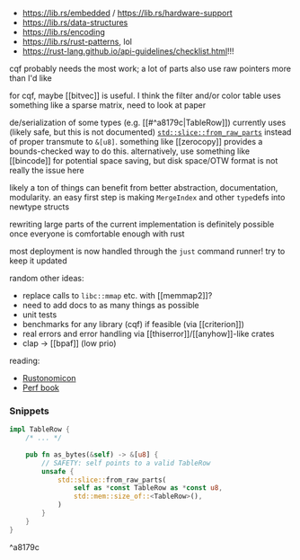 - https://lib.rs/embedded / https://lib.rs/hardware-support
- https://lib.rs/data-structures
- https://lib.rs/encoding
- https://lib.rs/rust-patterns, lol
- https://rust-lang.github.io/api-guidelines/checklist.html!!!

cqf probably needs the most work; a lot of parts also use raw pointers more than I'd like

for cqf, maybe [[bitvec]] is useful. I think the filter and/or color table uses something like a sparse matrix, need to look at paper

de/serialization of some types (e.g. [[#^a8179c|TableRow]]) currently uses (likely safe, but this is not documented) [`std::slice::from_raw_parts`](https://doc.rust-lang.org/std/slice/fn.from_raw_parts.html) instead of proper transmute to `&[u8]`. something like [[zerocopy]] provides a bounds-checked way to do this. alternatively, use something like [[bincode]] for potential space saving, but disk space/OTW format is not really the issue here

likely a ton of things can benefit from better abstraction, documentation, modularity. an easy first step is making `MergeIndex` and other `type`defs into newtype structs

rewriting large parts of the current implementation is definitely possible once everyone is comfortable enough with rust

most deployment is now handled through the `just` command runner! try to keep it updated

random other ideas:
- replace calls to `libc::mmap` etc. with [[memmap2]]?
- need to add docs to as many things as possible
- unit tests
- benchmarks for any library (cqf) if feasible (via [[criterion]])
- real errors and error handling via [[thiserror]]/[[anyhow]]-like crates
- clap -> [[bpaf]] (low prio)

reading:
- [Rustonomicon](https://doc.rust-lang.org/nightly/nomicon/)
- [Perf book](https://nnethercote.github.io/perf-book/)

### Snippets
```rust
impl TableRow {
	/* ... */
	
	pub fn as_bytes(&self) -> &[u8] {
		// SAFETY: self points to a valid TableRow
		unsafe {
			std::slice::from_raw_parts(
				self as *const TableRow as *const u8,
				std::mem::size_of::<TableRow>(),
			)
		}
	}
}
```

^a8179c
